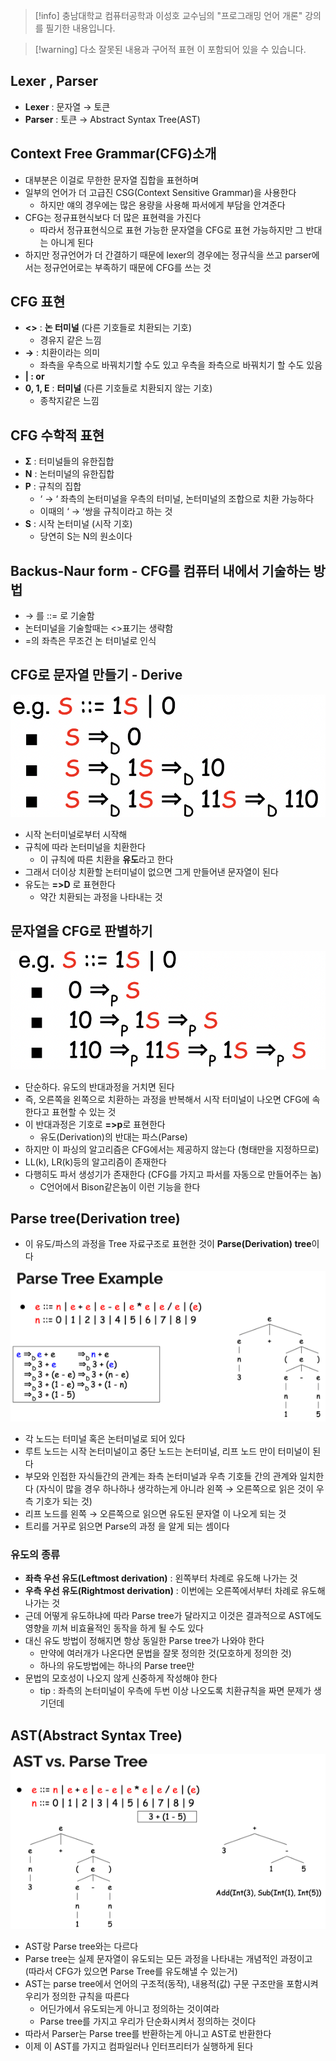 > [!info] 충남대학교 컴퓨터공학과 이성호 교수님의 "프로그래밍 언어 개론" 강의를 필기한 내용입니다.

> [!warning] 다소 잘못된 내용과 구어적 표현 이 포함되어 있을 수 있습니다.

## Lexer , Parser

- **Lexer** : 문자열 → 토큰
- **Parser** : 토큰 → Abstract Syntax Tree(AST)

## Context Free Grammar(CFG)소개

- 대부분은 이걸로 무한한 문자열 집합을 표현하며
- 일부의 언어가 더 고급진 CSG(Context Sensitive Grammar)을 사용한다
	- 하지만 얘의 경우에는 많은 용량을 사용해 파서에게 부담을 안겨준다
- CFG는 정규표현식보다 더 많은 표현력을 가진다
	- 따라서 정규표현식으로 표현 가능한 문자열을 CFG로 표현 가능하지만 그 반대는 아니게 된다
- 하지만 정규언어가 더 간결하기 때문에 lexer의 경우에는 정규식을 쓰고 parser에서는 정규언어로는 부족하기 때문에 CFG를 쓰는 것

## CFG 표현

- **<>** : **논 터미널** (다른 기호들로 치환되는 기호)
	- 경유지 같은 느낌
- **→** : 치환이라는 의미
	- 좌측을 우측으로 바꿔치기할 수도 있고 우측을 좌측으로 바꿔치기 할 수도 있음
- **| : or**
- **0, 1, E** : **터미널** (다른 기호들로 치환되지 않는 기호)
	- 종착지같은 느낌

## CFG 수학적 표현

- **Σ** : 터미널들의 유한집합
- **N** : 논터미널의 유한집합
- **P** : 규칙의 집합
	- ‘ → ‘ 좌측의 논터미널을 우측의 터미널, 논터미널의 조합으로 치환 가능하다
	- 이때의 ‘ → ‘쌍을 규칙이라고 하는 것
- **S** : 시작 논터미널 (시작 기호)
	- 당연히 S는 N의 원소이다

## Backus-Naur form - CFG를 컴퓨터 내에서 기술하는 방법

- → 를 ::= 로 기술함
- 논터미널을 기술할때는 <>표기는 생략함
- =의 좌측은 무조건 논 터미널로 인식

## CFG로 문자열 만들기 - Derive

![%E1%84%8B%E1%85%B5%E1%84%85%E1%85%A9%E1%86%AB06%20-%20Syntax%20analyzer%20Parser%20-%20%E1%84%80%E1%85%AE%E1%84%86%E1%85%AE%E1%86%AB%E1%84%87%E1%85%AE%E1%86%AB%E1%84%89%E1%85%A5%E1%86%A8%E1%84%80%E1%85%B5%205fa971161b3c43cb9dc4e65313371b84/image1.png](pl.spring.2021.cse.cnu.ac.kr/images/06_5fa971161b3c43cb9dc4e65313371b84/image1.png)

- 시작 논터미널로부터 시작해
- 규칙에 따라 논터미널을 치환한다
	- 이 규칙에 따른 치환을 **유도**라고 한다
- 그래서 더이상 치환할 논터미널이 없으면 그게 만들어낸 문자열이 된다
- 유도는 **=>D** 로 표현한다
	- 약간 치환되는 과정을 나타내는 것

## 문자열을 CFG로 판별하기

![%E1%84%8B%E1%85%B5%E1%84%85%E1%85%A9%E1%86%AB06%20-%20Syntax%20analyzer%20Parser%20-%20%E1%84%80%E1%85%AE%E1%84%86%E1%85%AE%E1%86%AB%E1%84%87%E1%85%AE%E1%86%AB%E1%84%89%E1%85%A5%E1%86%A8%E1%84%80%E1%85%B5%205fa971161b3c43cb9dc4e65313371b84/image2.png](pl.spring.2021.cse.cnu.ac.kr/images/06_5fa971161b3c43cb9dc4e65313371b84/image2.png)

- 단순하다. 유도의 반대과정을 거치면 된다
- 즉, 오른쪽을 왼쪽으로 치환하는 과정을 반복해서 시작 터미널이 나오면 CFG에 속한다고 표현할 수 있는 것
- 이 반대과정은 기호로 **=>p**로 표현한다
	- 유도(Derivation)의 반대는 파스(Parse)
- 하지만 이 파싱의 알고리즘은 CFG에서는 제공하지 않는다 (형태만을 지정하므로)
- LL(k), LR(k)등의 알고리즘이 존재한다
- 다행히도 파서 생성기가 존재한다 (CFG를 가지고 파서를 자동으로 만들어주는 놈)
	- C언어에서 Bison같은놈이 이런 기능을 한다

## Parse tree(Derivation tree)

- 이 유도/파스의 과정을 Tree 자료구조로 표현한 것이 **Parse(Derivation) tree**이다

![%E1%84%8B%E1%85%B5%E1%84%85%E1%85%A9%E1%86%AB06%20-%20Syntax%20analyzer%20Parser%20-%20%E1%84%80%E1%85%AE%E1%84%86%E1%85%AE%E1%86%AB%E1%84%87%E1%85%AE%E1%86%AB%E1%84%89%E1%85%A5%E1%86%A8%E1%84%80%E1%85%B5%205fa971161b3c43cb9dc4e65313371b84/image3.png](pl.spring.2021.cse.cnu.ac.kr/images/06_5fa971161b3c43cb9dc4e65313371b84/image3.png)

- 각 노드는 터미널 혹은 논터미널로 되어 있다 
- 루트 노드는 시작 논터미널이고 중단 노드는 논터미널, 리프 노드 만이 터미널이 된다
- 부모와 인접한 자식들간의 관계는 좌측 논터미널과 우측 기호들 간의 관계와 일치한다 (자식이 많을 경우 하나하나 생각하는게 아니라 왼쪽 → 오른쪽으로 읽은 것이 우측 기호가 되는 것)
- 리프 노드를 왼쪽 → 오른쪽으로 읽으면 유도된 문자열 이 나오게 되는 것
- 트리를 거꾸로 읽으면 Parse의 과정 을 알게 되는 셈이다

### 유도의 종류

- **좌측 우선 유도(Leftmost derivation)** : 왼쪽부터 차례로 유도해 나가는 것
- **우측 우선 유도(Rightmost derivation)** : 이번에는 오른쪽에서부터 차례로 유도해나가는 것
- 근데 어떻게 유도하냐에 따라 Parse tree가 달라지고 이것은 결과적으로 AST에도 영향을 끼쳐 비효율적인 동작을 하게 될 수도 있다
- 대신 유도 방법이 정해지면 항상 동일한 Parse tree가 나와야 한다
	- 만약에 여러개가 나온다면 문법을 잘못 정의한 것(모호하게 정의한 것)
	- 하나의 유도방법에는 하나의 Parse tree만
- 문법의 모호성이 나오지 않게 신중하게 작성해야 한다
	- tip : 좌측의 논터미널이 우측에 두번 이상 나오도록 치환규칙을 짜면 문제가 생기던데

## AST(Abstract Syntax Tree)

![%E1%84%8B%E1%85%B5%E1%84%85%E1%85%A9%E1%86%AB06%20-%20Syntax%20analyzer%20Parser%20-%20%E1%84%80%E1%85%AE%E1%84%86%E1%85%AE%E1%86%AB%E1%84%87%E1%85%AE%E1%86%AB%E1%84%89%E1%85%A5%E1%86%A8%E1%84%80%E1%85%B5%205fa971161b3c43cb9dc4e65313371b84/image4.png](pl.spring.2021.cse.cnu.ac.kr/images/06_5fa971161b3c43cb9dc4e65313371b84/image4.png)

- AST랑 Parse tree와는 다르다
- Parse tree는 실제 문자열이 유도되는 모든 과정을 나타내는 개념적인 과정이고 (따라서 CFG가 있으면 Parse Tree를 유도해낼 수 있는거)
- AST는 parse tree에서 언어의 구조적(동작), 내용적(값) 구문 구조만을 포함시켜 우리가 정의한 규칙을 따른다
	- 어딘가에서 유도되는게 아니고 정의하는 것이여라
	- Parse tree를 가지고 우리가 단순화시켜서 정의하는 것이다
- 따라서 Parser는 Parse tree를 반환하는게 아니고 AST로 반환한다
- 이제 이 AST를 가지고 컴파일러나 인터프리터가 실행하게 된다